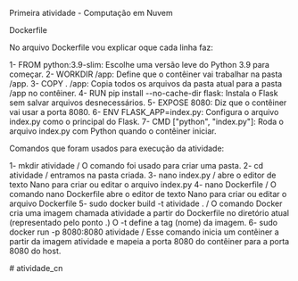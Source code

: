 Primeira atividade - Computação em Nuvem

Dockerfile

No arquivo Dockerfile vou explicar oque cada linha faz:

1- FROM python:3.9-slim: Escolhe uma versão leve do Python 3.9 para começar.
2- WORKDIR /app: Define que o contêiner vai trabalhar na pasta /app.
3- COPY . /app: Copia todos os arquivos da pasta atual para a pasta /app no contêiner.
4- RUN pip install --no-cache-dir flask: Instala o Flask sem salvar arquivos desnecessários.
5- EXPOSE 8080: Diz que o contêiner vai usar a porta 8080.
6- ENV FLASK_APP=index.py: Configura o arquivo index.py como o principal do Flask.
7- CMD ["python", "index.py"]: Roda o arquivo index.py com Python quando o contêiner iniciar.

Comandos que foram usados para execução da atividade:

1- mkdir atividade / O comando foi usado para criar uma pasta.
2- cd atividade / entramos na pasta criada.
3- nano index.py / abre o editor de texto Nano para criar ou editar o arquivo index.py
4- nano Dockerfile / O comando nano Dockerfile abre o editor de texto Nano para criar ou editar o arquivo Dockerfile
5- sudo docker build -t atividade . / O comando Docker cria uma imagem chamada atividade a partir do Dockerfile no diretório atual (representado pelo ponto .) O -t define a tag (nome) da imagem.
6- sudo docker run -p 8080:8080 atividade / Esse comando inicia um contêiner a partir da imagem atividade e mapeia a porta 8080 do contêiner para a porta 8080 do host.




#   a t i v i d a d e _ c n  
 